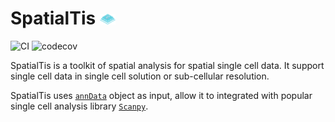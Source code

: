 # SpatialTis <img src="docs/source/src/favicon.png" width=5% />
![CI](https://github.com/Mr-Milk/SpatialTis/workflows/CI/badge.svg) ![codecov](https://codecov.io/gh/Mr-Milk/SpatialTis/branch/master/graph/badge.svg?token=DYNZ45IPSQ)

SpatialTis is a toolkit of spatial analysis for spatial single cell data. It support single cell data in single cell solution or sub-cellular resolution.

SpatialTis uses [`annData`](https://icb-anndata.readthedocs-hosted.com/en/stable/#) object as input, allow it to integrated with popular single cell analysis library [`Scanpy`](https://scanpy.readthedocs.io/en/latest/index.html).

